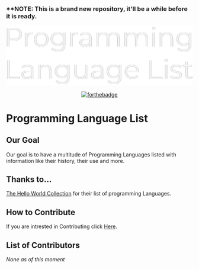 ### ****NOTE:** This is a brand new repository, it'll be a while before it is ready.

<div align="center">
<img src="Resources/PLL-banner.png" alt="Programming Language Banner">
  
  [![forthebadge](https://forthebadge.com/images/badges/made-with-markdown.svg)](https://forthebadge.com)

  </div>
  
# Programming Language List


## Our Goal
Our goal is to have a multitude of Programming Languages listed with information like their history, their use and more.

## Thanks to...
[The Hello World Collection](http://helloworldcollection.de/) for their list of programming Languages.

## How to Contribute
If you are intrested in Contributing click [Here](https://github.com/Maniacxxx/programming-language-list/blob/main/Contribute.md).

## List of Contributors
*None as of this moment*
